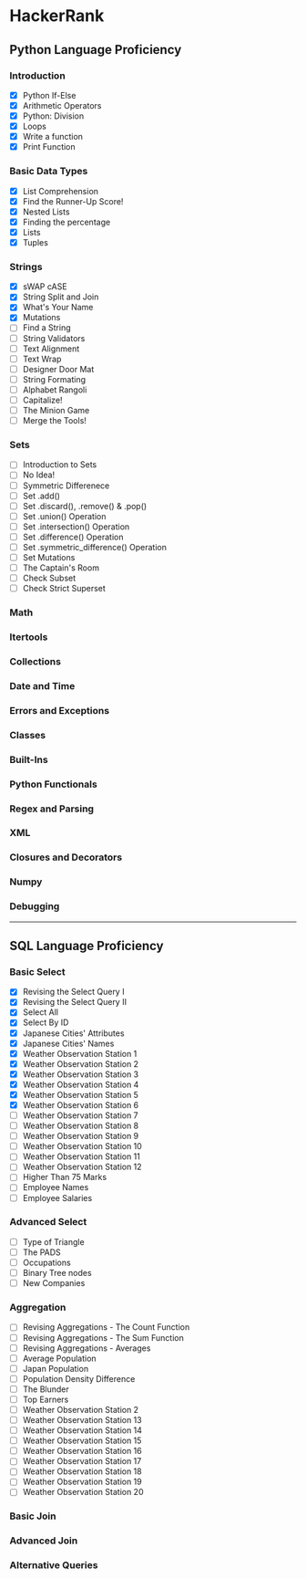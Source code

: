 # HackerRank 

## Python Language Proficiency
### Introduction
- [x] Python If-Else
- [x] Arithmetic Operators
- [x] Python: Division
- [x] Loops
- [x] Write a function
- [x] Print Function

### Basic Data Types
- [x] List Comprehension
- [x] Find the Runner-Up Score!
- [x] Nested Lists
- [x] Finding the percentage
- [x] Lists
- [x] Tuples

### Strings
- [x] sWAP cASE
- [x] String Split and Join
- [x] What's Your Name
- [x] Mutations
- [ ] Find a String
- [ ] String Validators
- [ ] Text Alignment
- [ ] Text Wrap
- [ ] Designer Door Mat
- [ ] String Formating
- [ ] Alphabet Rangoli
- [ ] Capitalize!
- [ ] The Minion Game
- [ ] Merge the Tools!

### Sets
- [ ] Introduction to Sets
- [ ] No Idea!
- [ ] Symmetric Differenece
- [ ] Set .add()
- [ ] Set .discard(), .remove() & .pop()
- [ ] Set .union() Operation
- [ ] Set .intersection() Operation
- [ ] Set .difference() Operation
- [ ] Set .symmetric_difference() Operation
- [ ] Set Mutations
- [ ] The Captain's Room
- [ ] Check Subset
- [ ] Check Strict Superset

### Math
### Itertools
### Collections
### Date and Time
### Errors and Exceptions
### Classes
### Built-Ins
### Python Functionals
### Regex and Parsing
### XML
### Closures and Decorators
### Numpy
### Debugging

----
## SQL Language Proficiency
### Basic Select
- [x] Revising the Select Query I
- [x] Revising the Select Query II
- [x] Select All
- [x] Select By ID
- [x] Japanese Cities' Attributes
- [x] Japanese Cities' Names
- [x] Weather Observation Station 1
- [x] Weather Observation Station 2
- [x] Weather Observation Station 3
- [x] Weather Observation Station 4
- [x] Weather Observation Station 5
- [x] Weather Observation Station 6
- [ ] Weather Observation Station 7
- [ ] Weather Observation Station 8
- [ ] Weather Observation Station 9
- [ ] Weather Observation Station 10
- [ ] Weather Observation Station 11
- [ ] Weather Observation Station 12
- [ ] Higher Than 75 Marks
- [ ] Employee Names
- [ ] Employee Salaries

### Advanced Select
- [ ] Type of Triangle 
- [ ] The PADS
- [ ] Occupations
- [ ] Binary Tree nodes
- [ ] New Companies

### Aggregation
- [ ] Revising Aggregations - The Count Function
- [ ] Revising Aggregations - The Sum Function
- [ ] Revising Aggregations - Averages
- [ ] Average Population
- [ ] Japan Population
- [ ] Population Density Difference
- [ ] The Blunder
- [ ] Top Earners
- [ ] Weather Observation Station 2
- [ ] Weather Observation Station 13
- [ ] Weather Observation Station 14
- [ ] Weather Observation Station 15
- [ ] Weather Observation Station 16
- [ ] Weather Observation Station 17
- [ ] Weather Observation Station 18
- [ ] Weather Observation Station 19
- [ ] Weather Observation Station 20

### Basic Join
### Advanced Join
### Alternative Queries